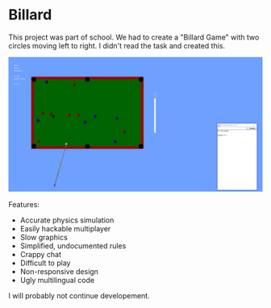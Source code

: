 # Billard
This project was part of school. We had to create a "Billard Game"
with two circles moving left to right. I didn't read the task and created this.

![preview](https://raw.githubusercontent.com/McLP2/Billard/master/preview.png)

Features:
* Accurate physics simulation
* Easily hackable multiplayer
* Slow graphics
* Simplified, undocumented rules
* Crappy chat
* Difficult to play
* Non-responsive design 
* Ugly multilingual code

I will probably not continue developement.

